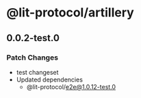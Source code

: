 # @lit-protocol/artillery

## 0.0.2-test.0

### Patch Changes

- test changeset
- Updated dependencies
  - @lit-protocol/e2e@1.0.12-test.0
